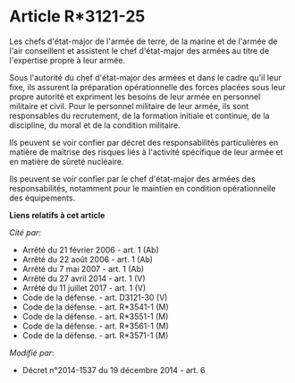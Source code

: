 # Article R*3121-25

Les chefs d'état-major de l'armée de terre, de la marine et de l'armée de l'air conseillent et assistent le chef d'état-major
des armées au titre de l'expertise propre à leur armée. 

Sous l'autorité du chef d'état-major des armées et dans le cadre qu'il leur fixe, ils assurent la préparation opérationnelle
des forces placées sous leur propre autorité et expriment les besoins de leur armée en personnel militaire et civil. Pour le
personnel militaire de leur armée, ils sont responsables du recrutement, de la formation initiale et continue, de la
discipline, du moral et de la condition militaire. 

Ils peuvent se voir confier par décret des responsabilités particulières en matière de maîtrise des risques liés à l'activité
spécifique de leur armée et en matière de sûreté nucléaire. 

Ils peuvent se voir confier par le chef d'état-major des armées des responsabilités, notamment pour le maintien en condition
opérationnelle des équipements.

**Liens relatifs à cet article**

_Cité par_:

  - Arrêté du 21 février 2006 - art. 1 (Ab)
  - Arrêté du 22 août 2006 - art. 1 (Ab)
  - Arrêté du 7 mai 2007 - art. 1 (Ab)
  - Arrêté du 27 avril 2014 - art. 1 (V)
  - Arrêté du 11 juillet 2017 - art. 1 (V)
  - Code de la défense. - art. D3121-30 (V)
  - Code de la défense. - art. R*3541-1 (M)
  - Code de la défense. - art. R*3551-1 (M)
  - Code de la défense. - art. R*3561-1 (M)
  - Code de la défense. - art. R*3571-1 (M)

_Modifié par_:

  - Décret n°2014-1537 du 19 décembre 2014 - art. 6
